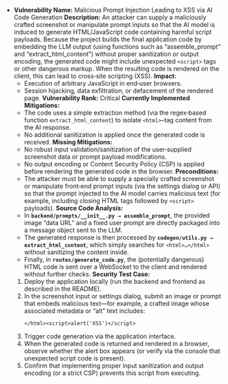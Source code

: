 - **Vulnerability Name:** Malicious Prompt Injection Leading to XSS via AI Code Generation
  **Description:**
  An attacker can supply a maliciously crafted screenshot or manipulate prompt inputs so that the AI model is induced to generate HTML/JavaScript code containing harmful script payloads. Because the project builds the final application code by embedding the LLM output (using functions such as “assemble_prompt” and “extract_html_content”) without proper sanitization or output encoding, the generated code might include unexpected `<script>` tags or other dangerous markup. When the resulting code is rendered on the client, this can lead to cross‑site scripting (XSS).
  **Impact:**
  - Execution of arbitrary JavaScript in end‑user browsers.
  - Session hijacking, data exfiltration, or defacement of the rendered page.
  **Vulnerability Rank:** Critical
  **Currently Implemented Mitigations:**
  - The code uses a simple extraction method (via the regex‑based function `extract_html_content`) to isolate `<html>`–tag content from the AI response.
  - No additional sanitization is applied once the generated code is received.
  **Missing Mitigations:**
  - No robust input validation/sanitization of the user‑supplied screenshot data or prompt payload modifications.
  - No output encoding or Content Security Policy (CSP) is applied before rendering the generated code in the browser.
  **Preconditions:**
  - The attacker must be able to supply a specially crafted screenshot or manipulate front‑end prompt inputs (via the settings dialog or API) so that the prompt injected to the AI model carries malicious text (for example, including closing HTML tags followed by `<script>` payloads).
  **Source Code Analysis:**
  - In **`backend/prompts/__init__.py → assemble_prompt`**, the provided image “data URL” and a fixed user prompt are directly packaged into a message object sent to the LLM.
  - The generated response is then processed by **`codegen/utils.py → extract_html_content`**, which simply searches for `<html>…</html>` without sanitizing the content inside.
  - Finally, in **`routes/generate_code.py`**, the (potentially dangerous) HTML code is sent over a WebSocket to the client and rendered without further checks.
  **Security Test Case:**
  1. Deploy the application locally (run the backend and frontend as described in the README).
  2. In the screenshot input or settings dialog, submit an image or prompt that embeds malicious text—for example, a crafted image whose associated metadata or “alt” text includes:
     ```
     </html><script>alert('XSS')</script>
     ```
  3. Trigger code generation via the application interface.
  4. When the generated code is returned and rendered in a browser, observe whether the alert box appears (or verify via the console that unexpected script code is present).
  5. Confirm that implementing proper input sanitization and output encoding (or a strict CSP) prevents this script from executing.
